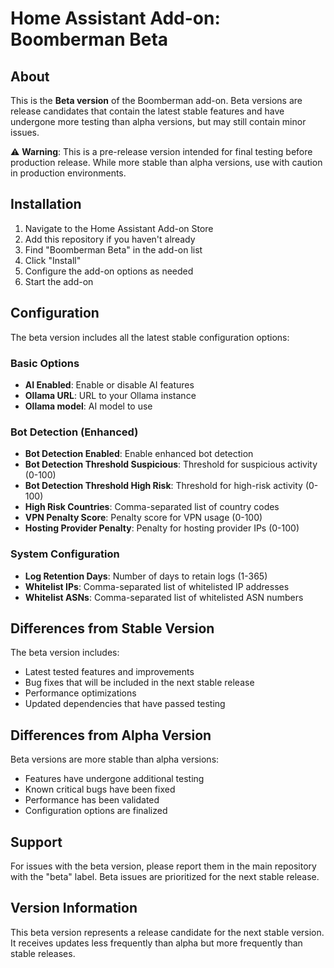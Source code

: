 # Home Assistant Add-on: Boomberman Beta

## About

This is the **Beta version** of the Boomberman add-on. Beta versions are release candidates that contain the latest stable features and have undergone more testing than alpha versions, but may still contain minor issues.

⚠️ **Warning**: This is a pre-release version intended for final testing before production release. While more stable than alpha versions, use with caution in production environments.

## Installation

1. Navigate to the Home Assistant Add-on Store
2. Add this repository if you haven't already
3. Find "Boomberman Beta" in the add-on list
4. Click "Install"
5. Configure the add-on options as needed
6. Start the add-on

## Configuration

The beta version includes all the latest stable configuration options:

### Basic Options
- **AI Enabled**: Enable or disable AI features
- **Ollama URL**: URL to your Ollama instance
- **Ollama model**: AI model to use

### Bot Detection (Enhanced)
- **Bot Detection Enabled**: Enable enhanced bot detection
- **Bot Detection Threshold Suspicious**: Threshold for suspicious activity (0-100)
- **Bot Detection Threshold High Risk**: Threshold for high-risk activity (0-100)
- **High Risk Countries**: Comma-separated list of country codes
- **VPN Penalty Score**: Penalty score for VPN usage (0-100)
- **Hosting Provider Penalty**: Penalty for hosting provider IPs (0-100)

### System Configuration
- **Log Retention Days**: Number of days to retain logs (1-365)
- **Whitelist IPs**: Comma-separated list of whitelisted IP addresses
- **Whitelist ASNs**: Comma-separated list of whitelisted ASN numbers

## Differences from Stable Version

The beta version includes:
- Latest tested features and improvements
- Bug fixes that will be included in the next stable release
- Performance optimizations
- Updated dependencies that have passed testing

## Differences from Alpha Version

Beta versions are more stable than alpha versions:
- Features have undergone additional testing
- Known critical bugs have been fixed
- Performance has been validated
- Configuration options are finalized

## Support

For issues with the beta version, please report them in the main repository with the "beta" label. Beta issues are prioritized for the next stable release.

## Version Information

This beta version represents a release candidate for the next stable version. It receives updates less frequently than alpha but more frequently than stable releases.